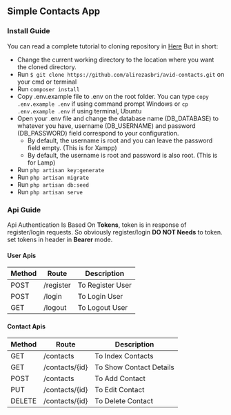 ## Simple Contacts App

### Install Guide
You can read a complete tutorial to cloning repository in [Here](https://docs.github.com/en/github/creating-cloning-and-archiving-repositories/cloning-a-repository) But in short:
- Change the current working directory to the location where you want the cloned directory.
- Run `$ git clone https://github.com/alirezasbri/avid-contacts.git` on your cmd or terminal
- Run `composer install`
- Copy .env.example file to .env on the root folder. You can type `copy .env.example .env` if using command prompt Windows or `cp .env.example .env` if using terminal, Ubuntu
- Open your .env file and change the database name (DB_DATABASE) to whatever you have, username (DB_USERNAME) and password (DB_PASSWORD) field correspond to your configuration.
    - By default, the username is root and you can leave the password field empty. (This is for Xampp)
    - By default, the username is root and password is also root. (This is for Lamp)
- Run `php artisan key:generate`
- Run `php artisan migrate`
- Run `php artisan db:seed`
- Run `php artisan serve`

### Api Guide
Api Authentication Is Based On **Tokens**, token is in response of register/login requests.
So obviously register/login **DO NOT Needs** to token.
set tokens in header in **Bearer** mode.   
#### User Apis
Method | Route | Description
------ | ----- | -----
POST | /register | To Register User
POST | /login | To Login User
GET | /logout | To Logout User

#### Contact Apis
Method | Route | Description
------ | ----- | -----
GET | /contacts | To Index Contacts
GET | /contacts/{id} | To Show Contact Details
POST | /contacts | To Add Contact
PUT | /contacts/{id} | To Edit Contact
DELETE | /contacts/{id} | To Delete Contact
